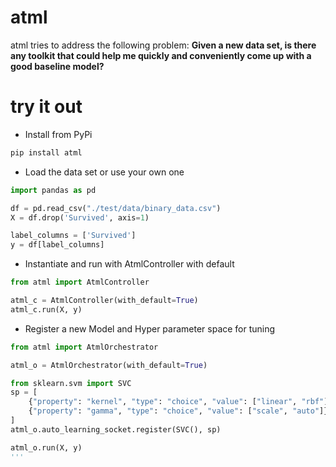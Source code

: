 # atml

atml tries to address the following problem: **Given a new data set, is there any toolkit that could help me quickly and conveniently come up with a good baseline model?**

# try it out

* Install from PyPi

```python
pip install atml
```

* Load the data set or use your own one

```python
import pandas as pd

df = pd.read_csv("./test/data/binary_data.csv")
X = df.drop('Survived', axis=1)

label_columns = ['Survived']
y = df[label_columns]
```

* Instantiate and run with AtmlController with default

```python
from atml import AtmlController

atml_c = AtmlController(with_default=True)
atml_c.run(X, y)
```

* Register a new Model and Hyper parameter space for tuning
```python
from atml import AtmlOrchestrator

atml_o = AtmlOrchestrator(with_default=True)

from sklearn.svm import SVC
sp = [
    {"property": "kernel", "type": "choice", "value": ["linear", "rbf"]},
    {"property": "gamma", "type": "choice", "value": ["scale", "auto"]}     
]
atml_o.auto_learning_socket.register(SVC(), sp)

atml_o.run(X, y)
'''
